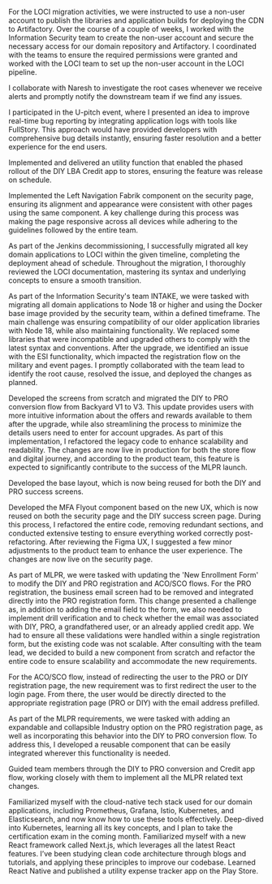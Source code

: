For the LOCI migration activities, we were instructed to use a non-user account to publish the libraries and application builds for deploying the CDN to Artifactory. 
Over the course of a couple of weeks, I worked with the Information Security team to create the non-user account and 
secure the necessary access for our domain repository and Artifactory. I coordinated with the teams to ensure the 
required permissions were granted and worked with the LOCI team to set up the non-user account in the LOCI pipeline.


I collaborate with Naresh to investigate the root cases whenever we receive alerts and promptly notify the downstream
team if we find any issues.

I participated in the U-pitch event, where I presented an idea to improve real-time bug reporting by integrating application logs 
with tools like FullStory. This approach would have provided developers with comprehensive bug details instantly, ensuring faster 
resolution and a better experience for the end users.

Implemented and delivered an utility function that enabled the phased rollout of the DIY LBA Credit app to stores, ensuring
the feature was release on schedule.

Implemented the Left Navigation Fabrik component on the security page, ensuring its alignment and appearance 
were consistent with other pages using the same component. A key challenge during this process was making the page 
responsive across all devices while adhering to the guidelines followed by the entire team.

As part of the Jenkins decommissioning, I successfully migrated all key domain applications to LOCI within the given timeline, 
completing the deployment ahead of schedule. Throughout the migration, 
I thoroughly reviewed the LOCI documentation, mastering its syntax and underlying concepts to ensure a smooth transition.

As part of the Information Security's team INTAKE, we were tasked with migrating all domain applications to Node 18 or higher and using the Docker base image provided by the security team, within a defined timeframe. The main challenge was ensuring compatibility of our older application libraries with Node 18, while also maintaining functionality. We replaced some libraries that were incompatible and upgraded others to comply with the latest syntax and conventions. After the upgrade, we identified an issue with the ESI functionality, which impacted the registration flow on the military and event pages. I promptly collaborated with the team lead to identify the root cause, resolved the issue, and deployed the changes as planned.


Developed the screens from scratch and migrated the DIY to PRO conversion flow from Backyard V1 to V3. This update provides users with more intuitive information about the offers and rewards available to them after the upgrade, while also streamlining the process to minimize the details users need to enter for account upgrades.
As part of this implementation, I refactored the legacy code to enhance scalability and readability.
The changes are now live in production for both the store flow and digital journey, and according to the product team, this feature is expected to significantly contribute to the success of the MLPR launch.

Developed the base layout, which is now being reused for both the DIY and PRO success screens.


Developed the MFA Flyout component based on the new UX, which is now reused on both the security page and the DIY success screen page. During this process, I refactored the entire code, removing redundant sections, and conducted extensive testing to ensure everything worked correctly post-refactoring. After reviewing the Figma UX, I suggested a few minor adjustments to the product team to enhance the user experience.
The changes are now live on the security page.


As part of MLPR, we were tasked with updating the 'New Enrollment Form' to modify the DIY and PRO registration and ACO/SCO flows.
For the PRO registration, the business email screen had to be removed and integrated directly into the PRO registration form. This change presented a challenge as, in addition to adding the email field to the form, we also needed to implement drill verification and to check whether the email was associated with DIY, PRO, a grandfathered user, or an already applied credit app. We had to ensure all these validations were handled within a single registration form, but the existing code was not scalable. After consulting with the team lead, we decided to build a new component from scratch and refactor the entire code to ensure scalability and accommodate the new requirements.

For the ACO/SCO flow, instead of redirecting the user to the PRO or DIY registration page, the new requirement was to first redirect the user to the login page. From there, the user would be directly directed to the appropriate registration page (PRO or DIY) with the email address prefilled.

As part of the MLPR requirements, we were tasked with adding an expandable and collapsible Industry option on the PRO registration page, as well as incorporating this behavior into the DIY to PRO conversion flow. To address this, I developed a reusable component that can be easily integrated wherever this functionality is needed.

Guided team members through the DIY to PRO conversion and Credit app flow, working closely with them to implement all the MLPR related text changes.

Familiarized myself with the cloud-native tech stack used for our domain applications, including Prometheus, Grafana, Istio, Kubernetes, and Elasticsearch, and now know how to use these tools effectively.
Deep-dived into Kubernetes, learning all its key concepts, and I plan to take the certification exam in the coming month.
Familiarized myself with a new React framework called Next.js, which leverages all the latest React features.
I’ve been studying clean code architecture through blogs and tutorials, and applying these principles to improve our codebase.
Learned React Native and published a utility expense tracker app on the Play Store.









